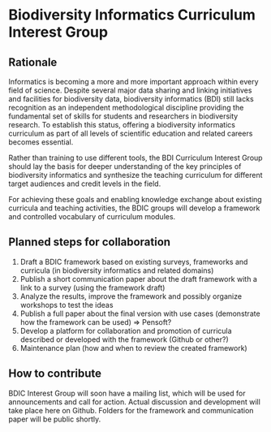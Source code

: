# Biodiversity Informatics Curriculum Interest Group

## Rationale

Informatics is becoming a more and more important approach within every field of science. Despite several major data sharing and linking initiatives and facilities for biodiversity data, biodiversity informatics (BDI) still lacks recognition as an independent methodological discipline providing the fundamental set of skills for students and researchers in biodiversity research. To establish this status, offering a biodiversity informatics curriculum as part of all levels of scientific education and related careers becomes essential.

Rather than training to use different tools, the BDI Curriculum Interest Group should lay the basis for deeper understanding of the key principles of biodiversity informatics and synthesize the teaching curriculum for different target audiences and credit levels in the field.

For achieving these goals and enabling knowledge exchange about existing curricula and teaching activities, the BDIC groups will develop a framework and controlled vocabulary of curriculum modules.

## Planned steps for collaboration
1. Draft a BDIC framework based on existing surveys, frameworks and curricula (in biodiversity informatics and related domains)
2. Publish a short communication paper about the draft framework with a link to a survey (using the framework draft)
3. Analyze the results, improve the framework and possibly organize workshops to test the ideas
4. Publish a full paper about the final version with use cases (demonstrate how the framework can be used) => Pensoft?
5. Develop a platform for collaboration and promotion of curricula described or developed with the framework (Github or other?)
6. Maintenance plan (how and when to review the created framework)


## How to contribute

BDIC Interest Group will soon have a mailing list, which will be used for announcements and call for action. Actual discussion and development will take place here on Github. Folders for the framework and communication paper will be public shortly.
